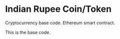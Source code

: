 # Indian Rupee Coin/Token
Cryptocurrency base code. Ethereum smart contract.

This is the base code.
